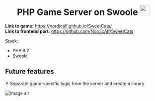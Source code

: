 <h1 align="center">PHP Game Server on Swoole
<img src="https://github.com/blackcater/blackcater/raw/main/images/Hi.gif" height="32"/></h1>

**Link to game:** https://nordicalf.github.io/SweetCats/ <br>
**Link to frontend part:** https://github.com/NordicAlf/SweetCats

Stack: 
+ PHP 8.2
+ Swoole 

Future features
------------
↟ Separate game-specific logic from the server and create a library

![Image alt](https://github.com/NordicAlf/PHP-Game-Server/blob/master/Screen.png)